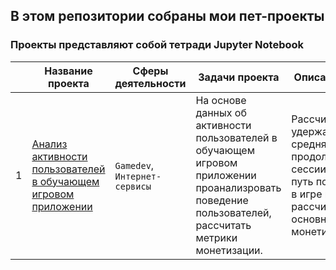 <h2 align="left">В этом репозитории собраны мои пет-проекты <br />
<h3 align="left">Проекты  представляют собой тетради Jupyter Notebook </h3>

| | Название проекта      |Сферы деятельности |Задачи проекта   |Описание проекта      |Инструменты    |
|- | -------------         |---------------    |-------------    | -------------        | -------------          |   
|1| [Анализ активности пользователей в обучающем игровом приложении]()|`Gamedev`, `Интернет-сервисы`|На основе данных об активности пользователей в обучающем игровом приложении проанализровать поведение пользователей, рассчитать метрики монетизации.| Рассчитаны удержание и средняя продолжительность сессии. Изучен путь пользователя в игре и рассчитаны основные метрики монетизаци. |`python`, `pandas`, `numpy`, `plotly`, `seaborn`|
